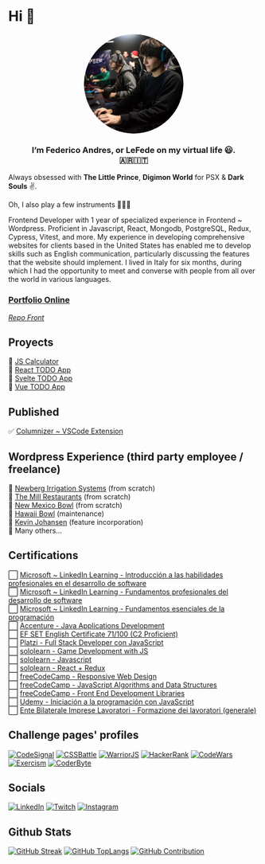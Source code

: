 # Hi 👋 


<div width="300px" align="center">
<img width="200px" src="./img.png"/ align="center" style="border-radius: 50%;">
<h3 align="center">I’m <b>Federico Andres</b>, or <b>LeFede</b> on my virtual life 😃. <br>🇦🇷🇮🇹</h3>
</div>


Always obsessed with <b>The Little Prince</b>, <b>Digimon World</b> for PSX & <b>Dark Souls</b> ✌.

Oh, I also play a few instruments 🥁🎸🎹

Frontend Developer with 1 year of specialized experience in Frontend ~ Wordpress. Proficient in Javascript, React, Mongodb, PostgreSQL, Redux, Cypress, Vitest, and more. My experience in developing comprehensive websites for clients based in the United States has enabled me to develop skills such as English communication, particularly discussing the features that the website should implement.
I lived in Italy for six months, during which I had the opportunity to meet and converse with people from all over the world in various languages.

### [Portfolio Online](https://portfolio-main-tawny.vercel.app/)
<!--_(Portfolio text and translations are brought from a MongoDB database, and a custom backend also created for this ocassion)_-->

_[Repo Front](https://github.com/leFede/portfolio-main)_


## Proyects
🔷 [JS Calculator](https://js-calculator-five-kappa.vercel.app/)<br>
🔷 [React TODO App](https://react-todo-liard-rho.vercel.app/)<br>
🔷 [Svelte TODO App](https://svelte-todo-eta.vercel.app/)<br>
🔷 [Vue TODO App](https://vue-todo-five-kappa.vercel.app/)<br>

## Published
✅ [Columnizer ~ VSCode Extension](https://marketplace.visualstudio.com/items?itemName=LeFede.columnize)



## Wordpress Experience (third party employee / freelance)
🔶 [Newberg Irrigation Systems](https://irrigationnet.com/) (from scratch)<br>
🔶 [The Mill Restaurants](https://www.themillrestaurants.com/) (from scratch)<br>
🔶 [New Mexico Bowl](https://newmexicobowl.com/) (from scratch)<br>
🔶 [Hawaii Bowl](https://www.thehawaiibowl.com/) (maintenance)<br>
🔶 [Kevin Johansen](https://kevinjohansen.com/) (feature incorporation)<br>
🔶 Many others...<br>


## Certifications
⬜ [Microsoft ~ LinkedIn Learning - Introducción a las habilidades profesionales en el desarrollo de software](https://www.linkedin.com/learning/certificates/2363db2e4b01b6700e1e0ad0baadd9587edef6dab624f7cc3a79bbbe0a2a6c44?lipi=urn%3Ali%3Apage%3Ad_flagship3_profile_view_base%3ByiqRKssAQhO33iNzoTWSUQ%3D%3D)<br>
⬜ [Microsoft ~ LinkedIn Learning - Fundamentos profesionales del desarrollo de software](https://www.linkedin.com/learning/certificates/362303cc43de7262390a93241a5771c36b7b5c4441fcaca5d0563c69ee3d6263?lipi=urn%3Ali%3Apage%3Ad_flagship3_profile_view_base%3ByiqRKssAQhO33iNzoTWSUQ%3D%3D)<br>
⬜ [Microsoft ~ LinkedIn Learning - Fundamentos esenciales de la programación](https://www.linkedin.com/learning/certificates/fed714c954bbff0c588c6f24e649b2a05a2d4c7161b9c3c87173c11bdc98ce7a)<br>
⬜ [Accenture - Java Applications Development](https://www.mediafire.com/view/9z55tmhe8c7vb93/Java.jpg/file)<br>
⬜ [EF SET English Certificate 71/100 (C2 Proficient)](https://www.efset.org/cert/sGESXN)<br>
⬜ [Platzi - Full Stack Developer con JavaScript](https://platzi.com/p/lefede/learning-path/100-javascript-full-stack/diploma/detalle/)<br>
⬜ [sololearn - Game Development with JS](https://www.sololearn.com/Certificate/1175-26575590/jpg)<br>
⬜ [sololearn - Javascript](https://www.sololearn.com/certificates/course/en/26575590/1024/landscape/png)<br>
⬜ [sololearn - React + Redux](https://www.sololearn.com/Certificate/1097-26575590/jpg)<br>
⬜ [freeCodeCamp - Responsive Web Design](https://www.freecodecamp.org/certification/lefede/responsive-web-design)<br>
⬜ [freeCodeCamp - JavaScript Algorithms and Data Structures](https://www.freecodecamp.org/certification/LeFede/javascript-algorithms-and-data-structures)<br>
⬜ [freeCodeCamp - Front End Development Libraries](https://www.freecodecamp.org/certification/LeFede/front-end-development-libraries)<br>
⬜ [Udemy - Iniciación a la programación con JavaScript](https://www.udemy.com/certificate/UC-4474e27f-c205-4d78-9017-9c07b25066d5/)<br>
⬜ [Ente Bilaterale Imprese Lavoratori - Formazione dei lavoratori (generale)](https://drive.google.com/file/d/1km2H5UrApzsVhrWBIRn-b-vCMSdR7axI/view)<br>

## Challenge pages' profiles
[![CodeSignal](https://img.shields.io/badge/CodeSignal-%20-blue?style=plastic&logo=code_signal)](https://app.codesignal.com/profile/lefede)
[![CSSBattle](https://img.shields.io/badge/CSSBattle-%20-yellow?style=plastic&logo=code_signal)](https://cssbattle.dev/player/lefede)
[![WarriorJS](https://img.shields.io/badge/WarriorJS-%20-red?style=plastic&logo=code_signal)](https://warriorjs.com/lefede)
[![HackerRank](https://img.shields.io/badge/HackerRank-%20-green?style=plastic&logo=code_signal)](https://www.hackerrank.com/LeFede)
[![CodeWars](https://img.shields.io/badge/CodeWars-%20-critical?style=plastic&logo=code_signal)](https://www.codewars.com/users/LeFede)
[![Exercism](https://img.shields.io/badge/Exercism-%20-blue?style=plastic&logo=code_signal)](https://exercism.org/profiles/LeFede)
[![CoderByte](https://img.shields.io/badge/CoderByte-%20-9cf?style=plastic&logo=code_signal)](https://coderbyte.com/profile/LeFede)


## Socials
[![LinkedIn](https://img.shields.io/badge/LinkedIn-%230077B5.svg?logo=linkedin&logoColor=white)](https://linkedin.com/in/lefede)
[![Twitch](https://img.shields.io/twitch/status/LeFede?style=social)](https://www.twitch.tv/lefede)
[![Instagram](https://img.shields.io/badge/Instagram-9256c4.svg?logo=instagram)](https://www.instagram.com/lefedeok/)


## Github Stats
[![GitHub Streak](https://streak-stats.demolab.com?user=LeFede&theme=tokyonight&hide_border=false&date_format=j%20M%5B%20Y%5D)](https://streak-stats.demolab.com?user=LeFede&theme=tokyonight&hide_border=false&date_format=j%20M%5B%20Y%5D)
[![GitHub TopLangs](https://github-readme-stats.vercel.app/api/top-langs/?username=LeFede&theme=tokyonight&hide_border=false&include_all_commits=false&layout=compact&count_private=false)](https://github-readme-stats.vercel.app/api/top-langs/?username=LeFede&theme=tokyonight&hide_border=false&include_all_commits=false&layout=compact&count_private=false)
[![GitHub Contribution](https://github-readme-stats.vercel.app/api?username=LeFede&theme=tokyonight&hide_border=false&include_all_commits=false&count_private=false)](https://github-readme-stats.vercel.app/api?username=LeFede&theme=tokyonight&hide_border=false&include_all_commits=false&count_private=false)

<!---
LeFede/LeFede is a ✨ special ✨ repository because its `README.md` (this file) appears on your GitHub profile.
You can click the Preview link to take a look at your changes.
--->

